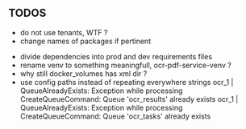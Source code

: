 ## TODOS

<!-- - all source code into src/ ? -->
<!-- - linter ! -->
<!-- - cleanup automaitcally for each tests -->

- do not use tenants, WTF ?
- change names of packages if pertinent
<!-- - combine docker-compose files (prod and testing) if possible -->
- divide dependencies into prod and dev requirements files
- rename venv to something meaningfull, ocr-pdf-service-venv ?
- why still docker_volumes has xml dir ?
- use config paths instead of repeating everywhere strings
  ocr_1 | QueueAlreadyExists: Exception while processing CreateQueueCommand: Queue 'ocr_results' already exists
  ocr_1 | QueueAlreadyExists: Exception while processing CreateQueueCommand: Queue 'ocr_tasks' already exists
